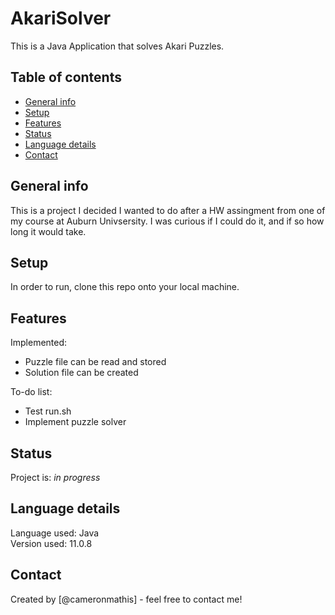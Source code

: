 # AkariSolver
This is a Java Application that solves Akari Puzzles.

## Table of contents
* [General info](#general-info)
* [Setup](#setup)
* [Features](#features)
* [Status](#status)
* [Language details](#Language-details)
* [Contact](#contact)

## General info
This is a project I decided I wanted to do after a HW assingment from one of my course at Auburn Univsersity. I was curious if I could do it, and if so how long it would take.

## Setup
In order to run, clone this repo onto your local machine.

## Features
Implemented:
* Puzzle file can be read and stored
* Solution file can be created

To-do list:
* Test run.sh
* Implement puzzle solver

## Status
Project is: _in progress_

## Language details
Language used: Java </br>
Version used: 11.0.8

## Contact
Created by [@cameronmathis] - feel free to contact me!
